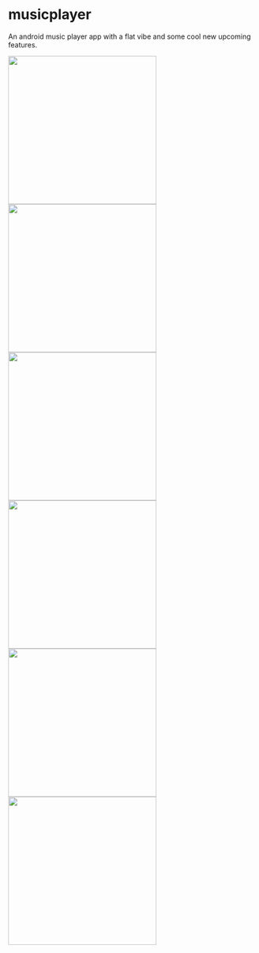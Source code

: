# musicplayer
An android music player app with a flat vibe and some cool new upcoming features.

<p float="left">
  <img src="https://github.com/amanshuraikwar/musicplayer/blob/master/screenshots/ss-1.png" width="300">
  <img src="https://github.com/amanshuraikwar/musicplayer/blob/master/screenshots/ss-2.png" width="300">
  <img src="https://github.com/amanshuraikwar/musicplayer/blob/master/screenshots/ss-3.png" width="300">
  <img src="https://github.com/amanshuraikwar/musicplayer/blob/master/screenshots/ss-4.png" width="300">
  <img src="https://github.com/amanshuraikwar/musicplayer/blob/master/screenshots/ss-5.png" width="300">
  <img src="https://github.com/amanshuraikwar/musicplayer/blob/master/screenshots/ss-6.png" width="300">
</p>
